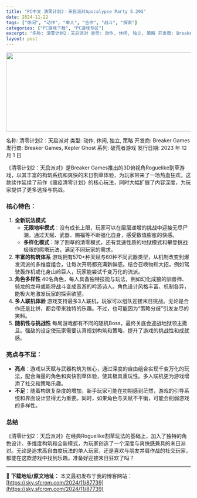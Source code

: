 ```yaml
---
title: "PC中文 清零计划2：天启派对Apocalypse Party 5.29G"
date: 2024-11-22
tags: ["休闲", "动作", "单人", "合作", "战斗", "探索"]
categories: ["PC游戏下载", "PC游戏专区"]
excerpt: "名称: 清零计划2：天启派对 类型: 动作, 休闲, 独立, 策略 开发商: Breaker Games 发行商: Breaker Games, Kepler Ghost 系列: 破荒者游戏 发行日期: 2023 年 12 月 1 日 《清零计划2：天启派对》是Breaker Games推出的3D俯&hellip;"
layout: post
---
```


<img class="aligncenter size-full wp-image-87740" src="https://sky.sfcrom.com/wp-content/uploads/2024/11/202411220354062.webp" alt="" width="660" height="215" />

名称: 清零计划2：天启派对
类型: 动作, 休闲, 独立, 策略
开发商: Breaker Games
发行商: Breaker Games, Kepler Ghost
系列: 破荒者游戏
发行日期: 2023 年 12 月 1 日

《清零计划2：天启派对》是Breaker Games推出的3D俯视角Roguelike割草游戏，以其丰富的构筑系统和爽快的末日割草体验，为玩家带来了一场热血狂欢。这款续作延续了前作《瘟疫清零计划》的核心玩法，同时大幅扩展了内容深度，为玩家提供了更多选择与挑战。
<h3>核心特色：</h3>
<ol>
 	<li><strong>全新玩法模式</strong>
<ul>
 	<li><strong>无限地牢模式</strong>：没有成长上限，玩家可以在层层递增的挑战中迎接无尽尸潮，通过天赋、武器、赐福等不断强化自身，感受数值膨胀的快感。</li>
 	<li><strong>多样化模式</strong>：除了割草的清零模式，还有竞速性质的地狱模式和攀登挑战极限的爬塔玩法，满足不同玩家的需求。</li>
</ul>
</li>
 	<li><strong>丰富的构筑体系</strong>
游戏拥有570+种天赋与60种不同武器类型，从机制改变到爆发流派的多维度组合，让每次开局都充满新鲜感。结合召唤物和大招，例如驾驶轰炸机或化身山岭巨人，玩家能尝试千变万化的流派。</li>
 	<li><strong>角色多样性</strong>
40名角色，每人具备独特技能与玩法，例如幻化成狼的驯兽师、骑龙的龙母或能将战斗变成音游的吟游诗人。角色设计风格丰富、机制各异，能极大地激发玩家的探索欲望。</li>
 	<li><strong>多人联机体验</strong>
游戏支持最多3人联机，玩家可以组队迎接末日挑战。无论是合作还是比拼，都会带来独特的乐趣。不过，也可能因为“策略分歧”引发友尽的笑料。</li>
 	<li><strong>随机性与挑战性</strong>
每局游戏都有不同的随机Boss，最终关底会迎战地狱领主撒旦。强敌的设定使玩家需要认真规划构筑和策略，提升了游戏的挑战性和成就感。</li>
</ol>
<h3>亮点与不足：</h3>
<ul>
 	<li><strong>亮点</strong>：游戏以天赋与武器构筑为核心，通过深度的自由组合实现千变万化的玩法，配合海量的角色和爽快割草体验，使其极具重玩性。多人联机更为游戏增添了社交和策略乐趣。</li>
 	<li><strong>不足</strong>：随着构筑复杂度的增加，新手玩家可能在初期感到茫然，游戏的引导系统和界面设计显得尤为重要。同时，如果角色与天赋不平衡，可能会削弱游戏的多样性。</li>
</ul>
<h3>总结</h3>
《清零计划2：天启派对》在经典Roguelike割草玩法的基础上，加入了独特的角色设计、多维度构筑和全新模式，为玩家创造了一个深度与爽快感兼具的末日派对。无论是追求高自由度玩法的单人玩家，还是喜欢与朋友并肩作战的社交玩家，都能在这款游戏中找到乐趣。准备好迎接末日狂欢了吗？

---
📖 **下载地址/原文地址：** 本文最初发布于我的博客网站：[https://sky.sfcrom.com/2024/11/87739](https://sky.sfcrom.com/2024/11/87739)
